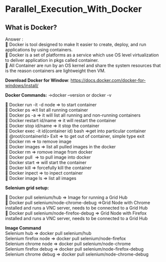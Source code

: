 # Parallel_Execution_With_Docker
## What is Docker?
Answer :<br>
	Docker is tool designed to make It easier to create, deploy, and run applications by using containers.<br>
	Docker is a set of platforms as a service which use OS level virtualization to deliver application in pkgs called container.<br>
	All Container are run by an OS kernel and share the system resources that is the reason containers are lightweight then VM.<br>

**Download Docker for Window**: https://docs.docker.com/docker-for-windows/install/

**Docker Commands:**
->docker –version or docker -v <br>

	Docker run -it -d node  	=> to start container <br>
	Docker ps  	 =>it list all running container <br>
	Docker ps -a	=> it will list all running and non-running containers <br>
	Docker restart	id/name	=> it will restart the container <br>
	Docker stop id/name	=> it stop the container <br>
	Docker exec -it id(container id) bash	=>get into particular container <br>
	@root/containerId> Exit	=> to get out of container, simple type exit <br>
	Docker rm <containerid>	=> to remove image <br>
	Docker images	=> list all pulled images in the docker <br>
	Docker rm <imageid> 	=> romove image from docker <br>
	Docker pull <image name>	=> to pull image into docker <br>
	Docker start <containerId>	=> will start the container <br>
	Docker kill <container id>	=> forcefully kill the container <br>
	Docker inpect <contianer id> 	=> to inpect container <br>
	Docker image ls		=> list all images <br>

**Selenium grid setup:**
  
	Docker pull selenium/hub	=> Image for running a Grid Hub <br>
	Docker pull selenium/node-chrome-debug	=>Grid Node with Chrome installed and runs a VNC server, needs to be connected to a Grid Hub <br>
	Docker pull selenium/node-firefox-debug 		=> Grid Node with Firefox installed and runs a VNC server, needs to be connected to a Grid Hub <br>
  
**Image Command** <br>
Selenium hub	=> docker pull selenium/hub <br>
Selenium firefox node	=> docker pull selenium/node-firefox <br>
Selenium chrome node	=> docker pull selenium/node-chrome <br>
Selenium firefox debug	=> docker pull selenium/node-firefox-debug <br>
Selenium chrome debug	=> docker pull selenium/node-chrome-debug <br>

